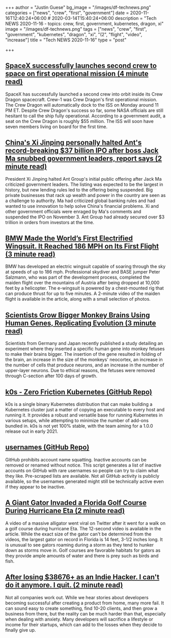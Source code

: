 +++
author = "Justin Guese"
bg_image = "/images/df-technews.png"
categories = ["news", "crew", "first", "government"]
date = 2020-11-16T12:40:24+06:00 # 2020-03-14T15:40:24+06:00
description = "Tech NEWS 2020-11-16 - topics: crew, first, government, kubernetes, dragon, xi"
image = "/images/df-technews.png"
tags = ["news", "crew", "first", "government", "kubernetes", "dragon", "xi", "(2", "flight", "video", "increase"]
title = "Tech NEWS 2020-11-16"
type = "post"

+++

## [SpaceX successfully launches second crew to space on first operational mission (4 minute read)](https://www.theverge.com/2020/11/15/21565237/spacex-crew-1-dragon-launch-success-falcon-9-nasa/1/01000175d0bfc900-f738ffbf-164e-4486-be59-4c5efaa5de8b-000000/VnYQ1EuuLr4kRhKwxcPbgwKl4fv83k3R3k2c5U79fBk=167)

SpaceX has successfully launched a second crew into orbit inside its Crew Dragon spacecraft. Crew-1 was Crew Dragon's first operational mission. The Crew Dragon will automatically dock to the ISS on Monday around 11 PM ET. Despite Crew Dragon's success so far, some NASA officials are still hesitant to call the ship fully operational. According to a government audit, a seat on the Crew Dragon is roughly $55 million. The ISS will soon have seven members living on board for the first time.

## [China's Xi Jinping personally halted Ant's record-breaking $37 billion IPO after boss Jack Ma snubbed government leaders, report says (2 minute read)](https://markets.businessinsider.com/news/stocks/ant-group-ipo-personally-halted-china-xi-jinping-jack-wsj-2020-11-1029800224/1/01000175d0bfc900-f738ffbf-164e-4486-be59-4c5efaa5de8b-000000/Yd6zTIu3MK67mA3mNxIGoYU2MDIp-CiSA92urUl6ICY=167)

President Xi Jinping halted Ant Group's initial public offering after Jack Ma criticized government leaders. The listing was expected to be the largest in history, but new lending rules led to the offering being suspended. Big private businesses that rack up wealth and power in the country are seen as a challenge to authority. Ma had criticized global banking rules and had wanted to use innovation to help solve China's financial problems. Xi and other government officials were enraged by Ma's comments and suspended the IPO on November 3. Ant Group had already secured over $3 trillion in orders from investors at the time.

## [BMW Made the World’s First Electrified Wingsuit. It Reached 186 MPH on Its First Flight (3 minute read)](https://robbreport.com/motors/aviation/bmw-electrified-wingsuit-maiden-flight-1234580128//1/01000175d0bfc900-f738ffbf-164e-4486-be59-4c5efaa5de8b-000000/6P3xI13fKhLRbq3Webobr2_DQdlZxGva11eBIWV71GI=167)

BMW has developed an electric wingsuit capable of soaring through the sky at speeds of up to 186 mph. Professional skydiver and BASE jumper Peter Salzmann, who was part of the development process, completed the maiden flight over the mountains of Austria after being dropped at 10,000 feet by a helicopter. The e-wingsuit is powered by a chest-mounted rig that can produce thrust for up to five minutes. A 2-minute video of the maiden flight is available in the article, along with a small selection of photos.

## [Scientists Grow Bigger Monkey Brains Using Human Genes, Replicating Evolution (3 minute read)](https://interestingengineering.com/scientists-grow-bigger-monkey-brains-using-human-genes-replicating-evolution/1/01000175d0bfc900-f738ffbf-164e-4486-be59-4c5efaa5de8b-000000/9_s7pr109r0lQnn9mZIB_XqaDNjRhmmmK2OttQu_Th0=167)

Scientists from Germany and Japan recently published a study detailing an experiment where they inserted a specific human gene into monkey fetuses to make their brains bigger. The insertion of the gene resulted in folding of the brain, an increase in the size of the monkeys' neocortex, an increase in the number of cells that produce neurons, and an increase in the number of upper-layer neurons. Due to ethical reasons, the fetuses were removed through C-section after 100 days of growth.

## [k0s - Zero Friction Kubernetes (GitHub Repo)](https://github.com/k0sproject/k0s/1/01000175d0bfc900-f738ffbf-164e-4486-be59-4c5efaa5de8b-000000/LsGoRQ6vQq3O7vGsQ4TeFQgrFfR5paTrbJ11cYKAYi0=167)

k0s is a single binary Kubernetes distribution that can make building a Kubernetes cluster just a matter of copying an executable to every host and running it. It provides a robust and versatile base for running Kubernetes in various setups, while attempting to minimize the number of add-ons bundled in. k0s is not yet 100% stable, with the team aiming for a 1.0.0 release out in early 2021.

## [usernames (GitHub Repo)](https://github.com/terror/usernames/1/01000175d0bfc900-f738ffbf-164e-4486-be59-4c5efaa5de8b-000000/UKVB39SDwXLNIka7K0DDTgW7l35BVk9L6LxNYiQdx7c=167)

GitHub prohibits account name squatting. Inactive accounts can be removed or renamed without notice. This script generates a list of inactive accounts on GitHub with rare usernames so people can try to claim what they like. Pre-scraped lists are available. Not all GitHub activity is publicly available, so the usernames generated might still be technically active even if they appear to be inactive.

## [A Giant Gator Invaded a Florida Golf Course During Hurricane Eta (2 minute read)](https://www.vice.com/en/article/y3gvzm/a-giant-gator-invaded-a-florida-golf-course-during-hurricane-eta/1/01000175d0bfc900-f738ffbf-164e-4486-be59-4c5efaa5de8b-000000/UIOXoWWBEw8ZIrOJJ3MYECDS2hiuhuitZCVe4TtClWY=167)

A video of a massive alligator went viral on Twitter after it went for a walk on a golf course during hurricane Eta. The 12-second video is available in the article. While the exact size of the gator can't be determined from the videos, the largest gator on record in Florida is 14 feet, 3-1/2 inches long. It is unusual to see gators roaming during a storm as they tend to hunker down as storms move in. Golf courses are favorable habitats for gators as they provide ample amounts of water and there is prey such as birds and fish.

## [After losing $38676+ as an Indie Hacker. I can't do it anymore. I quit. (2 minute read)](https://www.indiehackers.com/post/after-losing-38676-as-an-indie-hacker-i-cant-do-it-anymore-i-quit-8673223598/1/01000175d0bfc900-f738ffbf-164e-4486-be59-4c5efaa5de8b-000000/UBryC42BxnRIqghinlnhnPFds9iMgPvVaAwKpsB2BpA=167)

Not all companies work out. While we hear stories about developers becoming successful after creating a product from home, many more fail. It can sound easy to create something, find 10-20 clients, and then grow a business from there, but the reality can be much harder than that, especially when dealing with anxiety. Many developers will sacrifice a lifestyle or income for their startups, which can add to the losses when they decide to finally give up.

